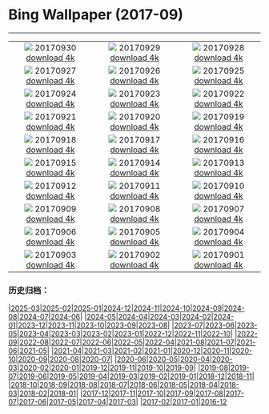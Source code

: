 # Bing Wallpaper (2017-09)
**************
| | | |
| :----: | :----: | :----: |
| ![](https://www.bing.com/az/hprichbg/rb/SitanaPonticeriana_EN-US10921478705_1920x1080.jpg) 20170930 [download 4k](https://www.bing.com/az/hprichbg/rb/SitanaPonticeriana_EN-US10921478705_UHD.jpg) | ![](https://www.bing.com/az/hprichbg/rb/LittleAuks_EN-US10291231387_1920x1080.jpg) 20170929 [download 4k](https://www.bing.com/az/hprichbg/rb/LittleAuks_EN-US10291231387_UHD.jpg) | ![](https://www.bing.com/az/hprichbg/rb/MtIbukiyama_EN-US6882861958_1920x1080.jpg) 20170928 [download 4k](https://www.bing.com/az/hprichbg/rb/MtIbukiyama_EN-US6882861958_UHD.jpg) |
| ![](https://www.bing.com/az/hprichbg/rb/LakePukaki_EN-US9412206565_1920x1080.jpg) 20170927 [download 4k](https://www.bing.com/az/hprichbg/rb/LakePukaki_EN-US9412206565_UHD.jpg) | ![](https://www.bing.com/az/hprichbg/rb/TurpanDepression_EN-US12371339737_1920x1080.jpg) 20170926 [download 4k](https://www.bing.com/az/hprichbg/rb/TurpanDepression_EN-US12371339737_UHD.jpg) | ![](https://www.bing.com/az/hprichbg/rb/PrecipiceLake_EN-US10954292570_1920x1080.jpg) 20170925 [download 4k](https://www.bing.com/az/hprichbg/rb/PrecipiceLake_EN-US10954292570_UHD.jpg) |
| ![](https://www.bing.com/az/hprichbg/rb/ErfurtOktoberfest_EN-US12154451896_1920x1080.jpg) 20170924 [download 4k](https://www.bing.com/az/hprichbg/rb/ErfurtOktoberfest_EN-US12154451896_UHD.jpg) | ![](https://www.bing.com/az/hprichbg/rb/NestingRabbit_EN-US12646294176_1920x1080.jpg) 20170923 [download 4k](https://www.bing.com/az/hprichbg/rb/NestingRabbit_EN-US12646294176_UHD.jpg) | ![](https://www.bing.com/az/hprichbg/rb/DollySods_EN-US9021857432_1920x1080.jpg) 20170922 [download 4k](https://www.bing.com/az/hprichbg/rb/DollySods_EN-US9021857432_UHD.jpg) |
| ![](https://www.bing.com/az/hprichbg/rb/CorricellaMarina_EN-US12546365116_1920x1080.jpg) 20170921 [download 4k](https://www.bing.com/az/hprichbg/rb/CorricellaMarina_EN-US12546365116_UHD.jpg) | ![](https://www.bing.com/az/hprichbg/rb/RotenbergVineyards_EN-US11270850012_1920x1080.jpg) 20170920 [download 4k](https://www.bing.com/az/hprichbg/rb/RotenbergVineyards_EN-US11270850012_UHD.jpg) | ![](https://www.bing.com/az/hprichbg/rb/Sparrowhawk_EN-US9288842659_1920x1080.jpg) 20170919 [download 4k](https://www.bing.com/az/hprichbg/rb/Sparrowhawk_EN-US9288842659_UHD.jpg) |
| ![](https://www.bing.com/az/hprichbg/rb/AlgaeRocks_EN-US13964069883_1920x1080.jpg) 20170918 [download 4k](https://www.bing.com/az/hprichbg/rb/AlgaeRocks_EN-US13964069883_UHD.jpg) | ![](https://www.bing.com/az/hprichbg/rb/IndependenceHall_EN-US12339589148_1920x1080.jpg) 20170917 [download 4k](https://www.bing.com/az/hprichbg/rb/IndependenceHall_EN-US12339589148_UHD.jpg) | ![](https://www.bing.com/az/hprichbg/rb/KonikHorses_EN-US10997581740_1920x1080.jpg) 20170916 [download 4k](https://www.bing.com/az/hprichbg/rb/KonikHorses_EN-US10997581740_UHD.jpg) |
| ![](https://www.bing.com/az/hprichbg/rb/ThamesEstuaryNASA_EN-US14188404911_1920x1080.jpg) 20170915 [download 4k](https://www.bing.com/az/hprichbg/rb/ThamesEstuaryNASA_EN-US14188404911_UHD.jpg) | ![](https://www.bing.com/az/hprichbg/rb/CityPalace_EN-US9171066488_1920x1080.jpg) 20170914 [download 4k](https://www.bing.com/az/hprichbg/rb/CityPalace_EN-US9171066488_UHD.jpg) | ![](https://www.bing.com/az/hprichbg/rb/BandiagaraDogon_EN-US11747337209_1920x1080.jpg) 20170913 [download 4k](https://www.bing.com/az/hprichbg/rb/BandiagaraDogon_EN-US11747337209_UHD.jpg) |
| ![](https://www.bing.com/az/hprichbg/rb/CastlePointLH_EN-US13433910394_1920x1080.jpg) 20170912 [download 4k](https://www.bing.com/az/hprichbg/rb/CastlePointLH_EN-US13433910394_UHD.jpg) | ![](https://www.bing.com/az/hprichbg/rb/FDNY343_EN-US8191512432_1920x1080.jpg) 20170911 [download 4k](https://www.bing.com/az/hprichbg/rb/FDNY343_EN-US8191512432_UHD.jpg) | ![](https://www.bing.com/az/hprichbg/rb/PuntaEspinosa_EN-US12660083085_1920x1080.jpg) 20170910 [download 4k](https://www.bing.com/az/hprichbg/rb/PuntaEspinosa_EN-US12660083085_UHD.jpg) |
| ![](https://www.bing.com/az/hprichbg/rb/StorkCliffs_EN-US11006532238_1920x1080.jpg) 20170909 [download 4k](https://www.bing.com/az/hprichbg/rb/StorkCliffs_EN-US11006532238_UHD.jpg) | ![](https://www.bing.com/az/hprichbg/rb/PeabodyLibrary_EN-US9475175779_1920x1080.jpg) 20170908 [download 4k](https://www.bing.com/az/hprichbg/rb/PeabodyLibrary_EN-US9475175779_UHD.jpg) | ![](https://www.bing.com/az/hprichbg/rb/CrailHarbour_EN-US9191394748_1920x1080.jpg) 20170907 [download 4k](https://www.bing.com/az/hprichbg/rb/CrailHarbour_EN-US9191394748_UHD.jpg) |
| ![](https://www.bing.com/az/hprichbg/rb/SneffelsRange_EN-US9227240987_1920x1080.jpg) 20170906 [download 4k](https://www.bing.com/az/hprichbg/rb/SneffelsRange_EN-US9227240987_UHD.jpg) | ![](https://www.bing.com/az/hprichbg/rb/DosOjos_EN-US11313156087_1920x1080.jpg) 20170905 [download 4k](https://www.bing.com/az/hprichbg/rb/DosOjos_EN-US11313156087_UHD.jpg) | ![](https://www.bing.com/az/hprichbg/rb/DomeRestore_EN-US11335730910_1920x1080.jpg) 20170904 [download 4k](https://www.bing.com/az/hprichbg/rb/DomeRestore_EN-US11335730910_UHD.jpg) |
| ![](https://www.bing.com/az/hprichbg/rb/SWFC_EN-US8629361490_1920x1080.jpg) 20170903 [download 4k](https://www.bing.com/az/hprichbg/rb/SWFC_EN-US8629361490_UHD.jpg) | ![](https://www.bing.com/az/hprichbg/rb/WestAU_EN-US11766903144_1920x1080.jpg) 20170902 [download 4k](https://www.bing.com/az/hprichbg/rb/WestAU_EN-US11766903144_UHD.jpg) | ![](https://www.bing.com/az/hprichbg/rb/PoenariCastle_EN-US8257480014_1920x1080.jpg) 20170901 [download 4k](https://www.bing.com/az/hprichbg/rb/PoenariCastle_EN-US8257480014_UHD.jpg) |

### 历史归档：

|[2025-03](2025-03/2025-03.md)|[2025-02](2025-02/2025-02.md)|[2025-01](2025-01/2025-01.md)|[2024-12](2024-12/2024-12.md)|[2024-11](2024-11/2024-11.md)|[2024-10](2024-10/2024-10.md)|[2024-09](2024-09/2024-09.md)|[2024-08](2024-08/2024-08.md)|[2024-07](2024-07/2024-07.md)|[2024-06](2024-06/2024-06.md)|
|[2024-05](2024-05/2024-05.md)|[2024-04](2024-04/2024-04.md)|[2024-03](2024-03/2024-03.md)|[2024-02](2024-02/2024-02.md)|[2024-01](2024-01/2024-01.md)|[2023-12](2023-12/2023-12.md)|[2023-11](2023-11/2023-11.md)|[2023-10](2023-10/2023-10.md)|[2023-09](2023-09/2023-09.md)|[2023-08](2023-08/2023-08.md)|
|[2023-07](2023-07/2023-07.md)|[2023-06](2023-06/2023-06.md)|[2023-05](2023-05/2023-05.md)|[2023-04](2023-04/2023-04.md)|[2023-03](2023-03/2023-03.md)|[2023-02](2023-02/2023-02.md)|[2023-01](2023-01/2023-01.md)|[2022-12](2022-12/2022-12.md)|[2022-11](2022-11/2022-11.md)|[2022-10](2022-10/2022-10.md)|
|[2022-09](2022-09/2022-09.md)|[2022-08](2022-08/2022-08.md)|[2022-07](2022-07/2022-07.md)|[2022-06](2022-06/2022-06.md)|[2022-05](2022-05/2022-05.md)|[2022-04](2022-04/2022-04.md)|[2021-08](2021-08/2021-08.md)|[2021-07](2021-07/2021-07.md)|[2021-06](2021-06/2021-06.md)|[2021-05](2021-05/2021-05.md)|
|[2021-04](2021-04/2021-04.md)|[2021-03](2021-03/2021-03.md)|[2021-02](2021-02/2021-02.md)|[2021-01](2021-01/2021-01.md)|[2020-12](2020-12/2020-12.md)|[2020-11](2020-11/2020-11.md)|[2020-10](2020-10/2020-10.md)|[2020-09](2020-09/2020-09.md)|[2020-08](2020-08/2020-08.md)|[2020-07](2020-07/2020-07.md)|
|[2020-06](2020-06/2020-06.md)|[2020-05](2020-05/2020-05.md)|[2020-04](2020-04/2020-04.md)|[2020-03](2020-03/2020-03.md)|[2020-02](2020-02/2020-02.md)|[2020-01](2020-01/2020-01.md)|[2019-12](2019-12/2019-12.md)|[2019-11](2019-11/2019-11.md)|[2019-10](2019-10/2019-10.md)|[2019-09](2019-09/2019-09.md)|
|[2019-08](2019-08/2019-08.md)|[2019-07](2019-07/2019-07.md)|[2019-06](2019-06/2019-06.md)|[2019-05](2019-05/2019-05.md)|[2019-04](2019-04/2019-04.md)|[2019-03](2019-03/2019-03.md)|[2019-02](2019-02/2019-02.md)|[2019-01](2019-01/2019-01.md)|[2018-12](2018-12/2018-12.md)|[2018-11](2018-11/2018-11.md)|
|[2018-10](2018-10/2018-10.md)|[2018-09](2018-09/2018-09.md)|[2018-08](2018-08/2018-08.md)|[2018-07](2018-07/2018-07.md)|[2018-06](2018-06/2018-06.md)|[2018-05](2018-05/2018-05.md)|[2018-04](2018-04/2018-04.md)|[2018-03](2018-03/2018-03.md)|[2018-02](2018-02/2018-02.md)|[2018-01](2018-01/2018-01.md)|
|[2017-12](2017-12/2017-12.md)|[2017-11](2017-11/2017-11.md)|[2017-10](2017-10/2017-10.md)|[2017-09](2017-09/2017-09.md)|[2017-08](2017-08/2017-08.md)|[2017-07](2017-07/2017-07.md)|[2017-06](2017-06/2017-06.md)|[2017-05](2017-05/2017-05.md)|[2017-04](2017-04/2017-04.md)|[2017-03](2017-03/2017-03.md)|
|[2017-02](2017-02/2017-02.md)|[2017-01](2017-01/2017-01.md)|[2016-12](2016-12/2016-12.md)